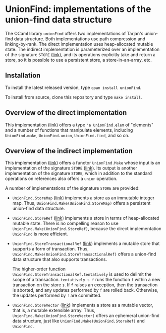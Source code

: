 # UnionFind: implementations of the union-find data structure

The OCaml library `unionFind` offers two implementations of Tarjan's
union-find data structure. Both implementations use path compression and
linking-by-rank. The direct implementation uses heap-allocated mutable state.
The indirect implementation is parameterized over an implementation of the
signature `STORE` ([link](src/Store.ml)), and its operations explicitly take and
return a store, so it is possible to use a persistent store, a
store-in-an-array, etc.

## Installation

To install the latest released version,
type `opam install unionFind`.

To install from source,
clone this repository
and type `make install`.

## Overview of the direct implementation

This implementation ([link](src/UnionFindBasic.mli))
offers a type `'a UnionFind.elem` of "elements" and
a number of functions that manipulate elements,
including `UnionFind.make`, `UnionFind.union`, `UnionFind.find`, and so on.

## Overview of the indirect implementation

This implementation ([link](src/UnionFindOverStore.mli)) offers a functor
`UnionFind.Make` whose input is an implementation of the signature `STORE`
([link](src/Store.ml)). Its output is another implementation of the signature
`STORE`, which in addition to the standard operations on references also
offers a `union` operation.

A number of implementations of the signature `STORE` are provided:

* `UnionFind.StoreMap` ([link](src/StoreMap.mli)) implements a store as an
  immutable integer map. Thus, `UnionFind.Make(UnionFind.StoreMap)` offers a
  persistent union-find data structure.

* `UnionFind.StoreRef` ([link](src/StoreRef.mli)) implements a store in terms
  of heap-allocated mutable state. There is no compelling reason to use
  `UnionFind.Make(UnionFind.StoreRef)`, because the direct implementation
  `UnionFind` is more efficient.

* `UnionFind.StoreTransactionalRef` ([link](src/StoreTransactionalRef.mli))
  implements a mutable store that supports a form of transaction. Thus,
  `UnionFind.Make(UnionFind.StoreTransactionalRef)` offers a union-find data
  structure that also supports transactions.

  The higher-order function `UnionFind.StoreTransactionalRef.tentatively` is
  used to delimit the scope of a transaction. `tentatively s f` runs the
  function `f` within a new transaction on the store `s`. If `f` raises an
  exception, then the transaction is aborted, and any updates performed by `f`
  are rolled back. Otherwise, the updates performed by `f` are committed.

* `UnionFind.StoreVector` ([link](src/StoreVector.mli)) implements a store as
  a mutable vector, that is, a mutable extensible array. Thus,
  `UnionFind.Make(UnionFind.StoreVector)` offers an ephemeral union-find data
  structure, just like `UnionFind.Make(UnionFind.StoreRef)` and `UnionFind`.
